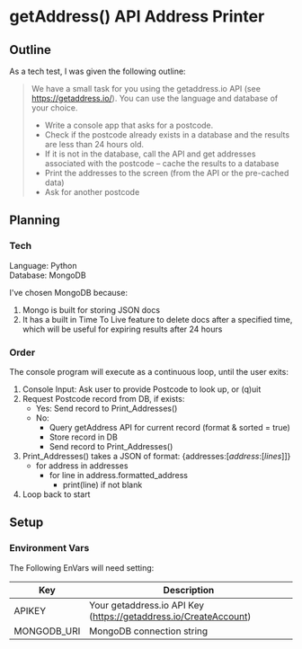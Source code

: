 # getAddress() API Address Printer

## Outline

As a tech test, I was given the following outline:
> We have a small task for you using the getaddress.io API (see <https://getaddress.io/>). You can use the language and database of your choice.
>
> - Write a console app that asks for a postcode.
> - Check if the postcode already exists in a database and the results are less than 24 hours old.
> - If it is not in the database, call the API and get addresses associated with the postcode – cache the results to a database
> - Print the addresses to the screen (from the API or the pre-cached data)
> - Ask for another postcode

## Planning

### Tech

Language: Python  
Database: MongoDB

I've chosen MongoDB because:

1. Mongo is built for storing JSON docs
2. It has a built in Time To Live feature to delete docs after a specified time, which will be useful for expiring results after 24 hours

### Order

The console program will execute as a continuous loop, until the user exits:

1. Console Input: Ask user to provide Postcode to look up, or (q)uit
2. Request Postcode record from DB, if exists:
    - Yes: Send record to Print_Addresses()
    - No:
      - Query getAddress API for current record (format & sorted = true)
      - Store record in DB
      - Send record to Print_Addresses()
3. Print_Addresses() takes a JSON of format: {addresses:[*address*:[*lines*]]}
    - for address in addresses
      - for line in address.formatted_address
        - print(line) if not blank
4. Loop back to start

## Setup

### Environment Vars

The Following EnVars will need setting:

| Key | Description |
|---|---|
APIKEY | Your getaddress.io API Key (<https://getaddress.io/CreateAccount>)
MONGODB_URI | MongoDB connection string
